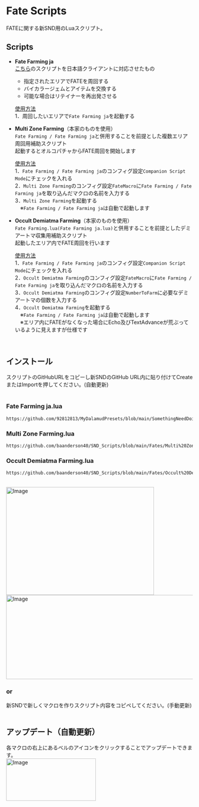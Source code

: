 # Fate Scripts<br/>
FATEに関する新SND用のLuaスクリプト。<br/>

## Scripts<br/>

- **Fate Farming ja**<br/>
[こちら](https://github.com/baanderson40/SND_Scripts/blob/main/Fates/Fate%20Farming.lua)のスクリプトを日本語クライアントに対応させたもの<br/>

  - 指定されたエリアでFATEを周回する
  - バイカラージェムとアイテムを交換する
  - 可能な場合はリテイナーを再出発させる<br/>
  
  <ins>使用方法</ins><br/>
  1．周回したいエリアで`Fate Farming ja`を起動する

- **Multi Zone Farming**（本家のものを使用）<br/>
  `Fate Farming / Fate Farming ja`と併用することを前提とした複数エリア周回用補助スクリプト<br/>
  起動するとオルコパチャからFATE周回を開始します<br/>
  
  <ins>使用方法</ins><br/>
  1．`Fate Farming / Fate Farming ja`のコンフィグ設定`Companion Script Mode`にチェックを入れる<br/>
  2．`Multi Zone Farming`のコンフィグ設定`FateMacro`に`Fate Farming / Fate Farming ja`を取り込んだマクロの名前を入力する<br/>
  3．`Multi Zone Farming`を起動する<br/>
  &emsp;※`Fate Farming / Fate Farming ja`は自動で起動します
  <br/>

- **Occult Demiatma Farming**（本家のものを使用）<br/>
  `Fate Farming.lua(Fate Farming ja.lua)`と併用することを前提としたデミアートマ収集用補助スクリプト<br/>
  起動したエリア内でFATE周回を行います<br/>

  <ins>使用方法</ins><br/>
  1．`Fate Farming / Fate Farming ja`のコンフィグ設定`Companion Script Mode`にチェックを入れる<br/>
  2．`Occult Demiatma Farming`のコンフィグ設定`FateMacro`に`Fate Farming / Fate Farming ja`を取り込んだマクロの名前を入力する<br/>
  3．`Occult Demiatma Farming`のコンフィグ設定`NumberToFarm`に必要なデミアートマの個数を入力する<br/>
  4．`Occult Demiatma Farming`を起動する<br/>
  &emsp;※`Fate Farming / Fate Farming ja`は自動で起動します<br/>
  &emsp;※エリア内にFATEがなくなった場合にEcho及びTextAdvanceが荒ぶっているように見えますが仕様です

<br/>

<!-- - Zodiac Atma Farming
  - `Fate Farming.lua(Fate Farming ja.lua)`と併用することを前提としたアートマ収集用補助スクリプト -->

## インストール<br/>
スクリプトのGitHubURLをコピーし新SNDのGitHub URL内に貼り付けてCreateまたはImportを押してください。(自動更新)<br/>
<br/>

### Fate Farming ja.lua
```
https://github.com/92812813/MyDalamudPresets/blob/main/SomethingNeedDoing/Fates/Fate%20Farming%20ja.lua
```
### Multi Zone Farming.lua
```
https://github.com/baanderson40/SND_Scripts/blob/main/Fates/Multi%20Zone%20Farming.lua
```
### Occult Demiatma Farming.lua
```
https://github.com/baanderson40/SND_Scripts/blob/main/Fates/Occult%20Demiatma%20Farming.lua
```
<!-- Zodiac Atma Farming.lua
```
``` -->
<br/>
<img width="399" height="291" alt="Image" src="https://github.com/user-attachments/assets/2038f686-9678-46ff-aa63-6aadcd4945eb" /><br/>
<img width="704" height="227" alt="Image" src="https://github.com/user-attachments/assets/dcd89f9d-8a4a-42b6-ba0b-b269e90f685c" />

### or

新SNDで新しくマクロを作りスクリプト内容をコピペしてください。(手動更新)<br/>
<br/>

## アップデート（自動更新）<br/>
各マクロの右上にあるベルのアイコンをクリックすることでアップデートできます。<br/>
<img width="242" height="114" alt="Image" src="https://github.com/user-attachments/assets/2be03133-549a-48e4-b230-e241d7c28369" />